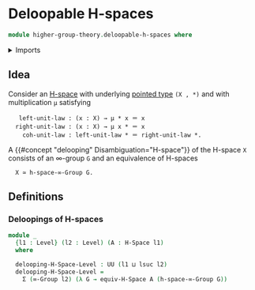 # Deloopable H-spaces

```agda
module higher-group-theory.deloopable-h-spaces where
```

<details><summary>Imports</summary>

```agda
open import foundation.dependent-pair-types
open import foundation.universe-levels

open import higher-group-theory.higher-groups

open import structured-types.h-spaces
open import structured-types.equivalences-h-spaces
```

</details>

## Idea

Consider an [H-space](structured-types.h-spaces.md) with underlying
[pointed type](structured-types.pointed-types.md) `(X , *)` and with
multiplication `μ` satisfying

```text
   left-unit-law : (x : X) → μ * x ＝ x
  right-unit-law : (x : X) → μ x * ＝ x
    coh-unit-law : left-unit-law * ＝ right-unit-law *.
```

A {{#concept "delooping" Disambiguation="H-space"}} of the H-space `X` consists
of an ∞-group `G` and an equivalence of H-spaces

```text
  X ≃ h-space-∞-Group G.
```

## Definitions

### Deloopings of H-spaces

```agda
module _
  {l1 : Level} (l2 : Level) (A : H-Space l1)
  where

  delooping-H-Space-Level : UU (l1 ⊔ lsuc l2)
  delooping-H-Space-Level =
    Σ (∞-Group l2) (λ G → equiv-H-Space A (h-space-∞-Group G))
```
